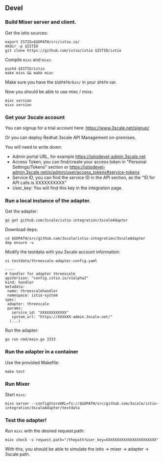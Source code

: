 

## Devel

### Build Mixer server and client.


Get the istio sources:

```
export ISTIO=$GOPATH/src/istio.io/
mkdir -p $ISTIO
git clone https://github.com/istio/istio $ISTIO/istio
```

Compile `mixc` and `mixs`:

```
pushd $ISTIO/istio
make mixs && make mixc
```

Make sure you have the `$GOPATH/bin/` in your `$PATH` var.

Now you should be able to use mixc / mixs: 

```
mixc version
mixs version
```

### Get your 3scale account

You can signup for a trial account here: https://www.3scale.net/signup/

Or you can deploy Redhat 3scale API Management on-premises.

You will need to write down:

  * Admin portal URL, for example https://istiodevel-admin.3scale.net
  * Access Token, you can find/create your access token in "Personal Settings/Tokens" section or https://istiodevel-admin.3scale.net/p/admin/user/access_tokens#service-tokens
  * Service ID, you can find the service ID in the API section, as the "ID for API calls is XXXXXXXXXX"
  * User_key: You will find this key in the integration page.

### Run a local instance of the adapter.

Get the adapter:

```
go get github.com/3scale/istio-integration/3scaleAdapter
```

Download deps:

```
cd $GOPATH/src/github.com/3scale/istio-integration/3scaleAdapter
dep ensure -v 
```

Modify the testdata with you 3scale account information:

```
vi testdata/threescale-adapter-config.yaml

----
# handler for adapter threescale
apiVersion: "config.istio.io/v1alpha2"
kind: handler
metadata:
 name: threescalehandler
 namespace: istio-system
spec:
 adapter: threescale
 params:
   service_id: "XXXXXXXXXXXX"
   system_url: "https://XXXXXX-admin.3scale.net/"
  (...)
```

Run the adapter:

```
go run cmd/main.go 3333
```

### Run the adapter in a container

Use the provided Makefile:

```
make test
```

### Run Mixer

Start `mixs`:

```
mixs server --configStoreURL=fs://$GOPATH/src/github.com/3scale/istio-integration/3scaleAdapter/testdata
```

### Test the adapter! 

Run `mixc` with the desired request.path: 

```
mixc check -s request.path="/thepath?user_key=XXXXXXXXXXXXXXXXXXXXXXX"
```

With this, you should be able to simulate the istio -> mixer -> adapter -> 3scale path.  

